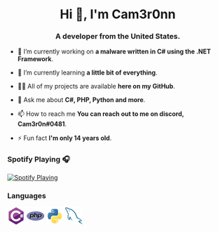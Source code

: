 <h1 align="center">Hi 👋, I'm Cam3r0nn</h1>
<h3 align="center">A developer from the United States.</h3>

- 🔭 I’m currently working on **a malware written in C# using the .NET Framework**.

- 🌱 I’m currently learning **a little bit of everything**.

- 👨‍💻 All of my projects are available **here on my GitHub**.

- 💬 Ask me about **C#, PHP, Python and more**.

- 📫 How to reach me **You can reach out to me on discord, Cam3r0n#0481**.

- ⚡ Fun fact **I'm only 14 years old**.

### Spotify Playing 🎧
[<img src="https://spotify-now-playing.cam3r0nn.vercel.app/api/spotify" alt="Spotify Playing" width="350" />](https://open.spotify.com/user/lbel9azuupw3bnongl2vejbv6)

### Languages
<p align="left">
  <img src="https://raw.githubusercontent.com/devicons/devicon/0e565980d0a51fe7736bb090fb394659febfbe58/icons/csharp/csharp-original.svg" alt="CSHARP" width="40" height="40" /> <img src="https://raw.githubusercontent.com/devicons/devicon/0e565980d0a51fe7736bb090fb394659febfbe58/icons/php/php-original.svg" alt="PHP" width="40" height="40" /> <img src="https://raw.githubusercontent.com/devicons/devicon/0e565980d0a51fe7736bb090fb394659febfbe58/icons/python/python-original.svg" alt="PYTHON" width="40" height="40" /> <img src="https://raw.githubusercontent.com/devicons/devicon/0e565980d0a51fe7736bb090fb394659febfbe58/icons/mysql/mysql-plain.svg" alt="SQL" width="40" height="40" />
</p>

